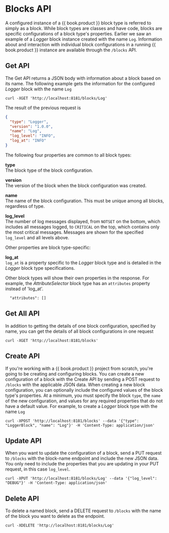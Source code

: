 # Blocks API

A configured instance of a {{ book.product }} block type is referred to simply as a block. While block types are classes and have code, blocks are specific configurations of a block type's properties. Earlier we saw an example of a _Logger_ block instance created with the name `Log`. Information about and interaction with individual block configurations in a running {{ book.product }} instance are available through the `/blocks` API.

## Get API

The Get API returns a JSON body with information about a block based on its name. The following example gets the information for the configured _Logger_ block with the name `Log`

    curl -XGET 'http://localhost:8181/blocks/Log'

The result of the previous request is

```json
{
  "type": "Logger",
  "version": "1.0.0",
  "name": "Log",
  "log_level": "INFO",
  "log_at": "INFO"
}
```
The following four properties are common to all block types:

**type**<br>The block type of the block configuration.

**version**<br>The version of the block when the block configuration was created.

**name**<br>The name of the block configuration. This must be unique among all blocks, regardless of type.

**log_level**<br>The number of log messages displayed, from `NOTSET` on the bottom, which includes all messages logged, to `CRITICAL` on the top, which contains only the most critical messages. Messages are shown for the specified `log_level` and all levels above.

Other properties are block type-specific: 

**log_at**<br>`log_at` is a property specific to the _Logger_ block type and is detailed in the _Logger_ block type specifications.

Other block types will show their own properties in the response. For example, the _AttributeSelector_ block type has an `attributes` property instead of 'log_at'.

      "attributes": []

## Get All API

In addition to getting the details of one block configuration, specified by name, you can get the details of all block configurations in one request

    curl -XGET 'http://localhost:8181/blocks'

## Create API

If you're working with a {{ book.product }} project from scratch, you're going to be creating and configuring blocks. You can create a new configuration of a block with the Create API by sending a POST request to `/blocks` with the applicable JSON data. When creating a new block configuration, you can optionally include the configured values of the block type's properties. At a minimum, you must specify the block `type`, the `name` of the new configuration, and values for any required properties that do not have a default value. For example, to create a _Logger_ block type with the name `Log`

    curl -XPOST 'http://localhost:8181/blocks' --data '{"type": "LoggerBlock", "name": "Log"}' -H 'Content-Type: application/json'

## Update API

When you want to update the configuration of a block, send a PUT request to `/blocks` with the block-name endpoint and include the new JSON data. You only need to include the properties that you are updating in your PUT request, in this case `log_level`.

    curl -XPUT 'http://localhost:8181/blocks/Log' --data '{"log_level": "DEBUG"}' -H 'Content-Type: application/json'

## Delete API

To delete a named block, send a DELETE request to `/blocks` with the name of the block you want to delete as the endpoint.

    curl -XDELETE 'http://localhost:8181/blocks/Log'
